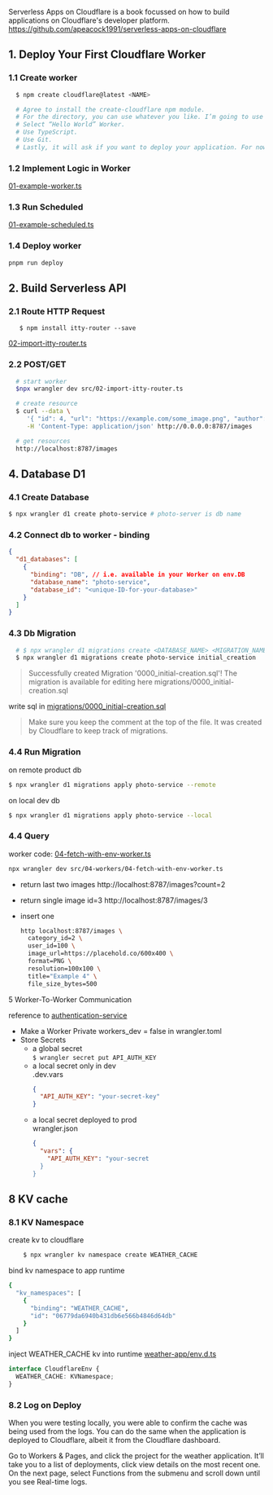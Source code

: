 Serverless Apps on Cloudflare is a book focussed on how to build applications on Cloudflare's developer platform.
https://github.com/apeacock1991/serverless-apps-on-cloudflare

## 1. Deploy Your First Cloudflare Worker

### 1.1 Create worker

```sh
​  ​$​ npm create cloudflare@latest <NAME>

  # Agree to install the create-cloudflare npm module.
  # For the directory, you can use whatever you like. I’m going to use photo-service. This will also, by default, be the name of your Worker.
  # Select “Hello World” Worker.
  # Use TypeScript.
  # Use Git.
  # Lastly, it will ask if you want to deploy your application. For now, opt not to deploy.
```

### 1.2 Implement Logic in Worker

[01-example-worker.ts](photo-service/src/01-workers//01-example-worker.ts)

### 1.3 Run Scheduled

[01-example-scheduled.ts](photo-service/src/01-workers/01-example-scheduled.ts)

### 1.4 Deploy worker

```sh
pnpm run deploy
```

## 2. Build Serverless API

### 2.1 Route HTTP Request

` 	​$​ npm install itty-router --save`

[02-import-itty-router.ts](photo-service/src/02-workers/02-import-itty-router.ts)

### 2.2 POST/GET

```sh
  # start worker
  $npx wrangler dev src/02-import-itty-router.ts

  # create resource
  $​ curl --data ​\​
​ 	  ​'{ "id": 4, "url": "https://example.com/some_image.png", "author": "Lia" }'​ ​\​
​ 	  -H ​'Content-Type: application/json'​ http://0.0.0.0:8787/images

  # get resources
  http://localhost:8787/images
```

## 4. Database D1

### 4.1 Create Database

```sh
​$​ npx wrangler d1 create photo-service # photo-server is db name
```

### 4.2 Connect db to worker - binding

```json
{
  "d1_databases": [
    {
      "binding": "DB", // i.e. available in your Worker on env.DB
      "database_name": "photo-service",
      "database_id": "<unique-ID-for-your-database>"
    }
  ]
}
```

### 4.3 Db Migration

```sh
  # ​$​ npx wrangler d1 migrations create <DATABASE_NAME> <MIGRATION_NAME>
​  $​ npx wrangler d1 migrations create photo-service initial_creation
```

> ​Successfully created Migration '0000_initial-creation.sql'!
> The migration is available for editing here migrations/0000_initial-creation.sql

write sql in [migrations/0000_initial-creation.sql](photo-service/migrations/0000_initial-creation.sql)

> Make sure you keep the comment at the top of the file. It was created by Cloudflare to keep track of migrations.

### 4.4 Run Migration

on remote product db

```sh
​​$​ npx wrangler d1 migrations apply photo-service --remote
```

on local dev db

```sh
$​ npx wrangler d1 migrations apply photo-service --local
```

### 4.4 Query

worker code: [04-fetch-with-env-worker.ts](photo-service/src/04-workers/04-fetch-with-env-worker.ts)

```sh
npx wrangler dev src/04-workers/04-fetch-with-env-worker.ts
```

- return last two images http://localhost:8787/images?count=2

- return single image id=3 http://localhost:8787/images/3

- insert one
  ```sh
  http localhost:8787/images \
    category_id=2 \
    user_id=100 \
    image_url=https://placehold.co/600x400 \
    format=PNG \
    resolution=100x100 \
    title="Example 4" \
    file_size_bytes=500
  ```

5 Worker-To-Worker Communication

reference to [authentication-service](https://github.dev/apeacock1991/serverless-apps-on-cloudflare/tree/main/authentication-service)

- Make a Worker Private
  workers_dev = ​false​ in wrangler.toml
- Store Secrets
  - a global secret \
    `$​ wrangler secret put API_AUTH_KEY`
  - a local secret only in dev \
    .dev.vars
    ```json
    {
      "API_AUTH_KEY": "your-secret-key"
    }
    ```
  - a local secret deployed to prod \
    wrangler.json
    ```json
    {
      "vars": {
        "API_AUTH_KEY": "your-secret
      }
    }
    ```

## 8 KV cache

### 8.1 KV Namespace

create kv to cloudflare

```sh
	​$​ npx wrangler kv namespace create WEATHER_CACHE
```

bind kv namespace to app runtime

```sh
{
  "kv_namespaces": [
    {
      "binding": "WEATHER_CACHE",
      "id": "06779da6940b431db6e566b4846d64db"
    }
  ]
}
```

inject WEATHER_CACHE kv into runtime
[weather-app/env.d.ts](./weather-app/env.d.ts)

```ts
interface CloudflareEnv {
  WEATHER_CACHE: KVNamespace;
}
```

### 8.2 Log on Deploy

When you were testing locally, you were able to confirm the cache was being used from the logs. You can do the same when the application is deployed to Cloudflare, albeit it from the Cloudflare dashboard.

Go to Workers & Pages, and click the project for the weather application. It’ll take you to a list of deployments, click view details on the most recent one. On the next page, select Functions from the submenu and scroll down until you see Real-time logs.
